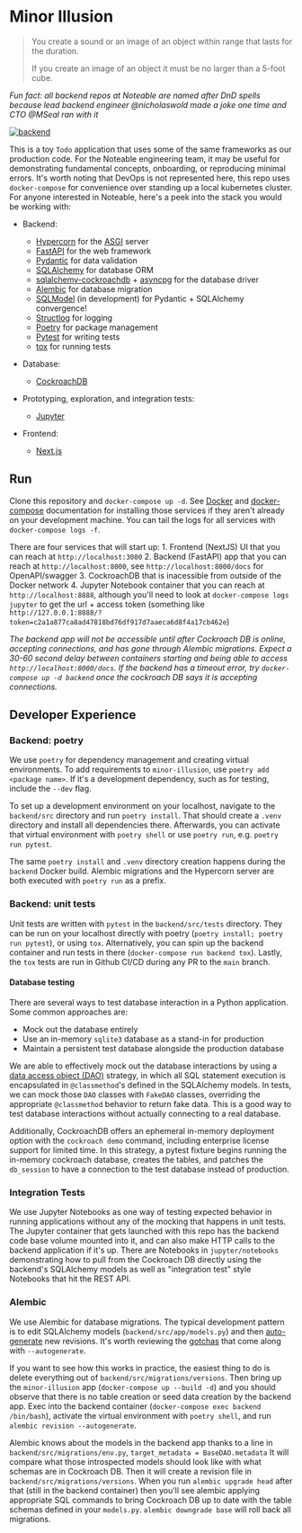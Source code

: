 # Minor Illusion

> You create a sound or an image of an object 
> within range that lasts for the duration.
> 
> If you create an image of an object
> it must be no larger than a 5-foot cube.

*Fun fact: all backend repos at Noteable are named after DnD spells because lead backend engineer @nicholaswold made a joke one time and CTO @MSeal ran with it*

[![backend](https://github.com/noteable-io/minor-illusion/actions/workflows/backend-tests.yaml/badge.svg)](https://github.com/noteable-io/minor-illusion/actions/workflows/backend-tests.yaml)

This is a toy `Todo` application that uses some of the same frameworks as our production code.  For the Noteable engineering team, it may be useful for demonstrating fundamental concepts, onboarding, or reproducing minimal errors.  It's worth noting that DevOps is not represented here, this repo uses `docker-compose` for convenience over standing up a local kubernetes cluster.  For anyone interested in Noteable, here's a peek into the stack you would be working with:

  * Backend:
    * [Hypercorn](https://pgjones.gitlab.io/hypercorn/) for the [ASGI](https://asgi.readthedocs.io/en/latest/) server
    * [FastAPI](https://fastapi.tiangolo.com/) for the web framework
    * [Pydantic](https://pydantic-docs.helpmanual.io/) for data validation
    * [SQLAlchemy](https://www.sqlalchemy.org/) for database ORM
    * [sqlalchemy-cockroachdb](https://github.com/cockroachdb/sqlalchemy-cockroachdb) + [asyncpg](https://magicstack.github.io/asyncpg/current/) for the database driver
    * [Alembic](https://alembic.sqlalchemy.org/en/latest/) for database migration
    * [SQLModel](https://sqlmodel.tiangolo.com/) (in development) for Pydantic + SQLAlchemy convergence!
    * [Structlog](https://www.structlog.org/en/stable/) for logging
    * [Poetry](https://python-poetry.org/) for package management
    * [Pytest](https://docs.pytest.org/) for writing tests
    * [tox](https://tox.wiki/en/latest/index.html) for running tests
    
  * Database:
    * [CockroachDB](https://www.cockroachlabs.com/) 

  * Prototyping, exploration, and integration tests:
    * [Jupyter](https://jupyter-docker-stacks.readthedocs.io/en/latest/)

  * Frontend:
    * [Next.js](https://nextjs.org/)
  

## Run

Clone this repository and `docker-compose up -d`.  See [Docker](https://docs.docker.com/get-docker/) and [docker-compose](https://docs.docker.com/compose/install/) documentation for installing those services if they aren't already on your development machine.  You can tail the logs for all services with `docker-compose logs -f`.

There are four services that will start up:
    1. Frontend (NextJS) UI that you can reach at `http://localhost:3000`
    2. Backend (FastAPI) app that you can reach at `http://localhost:8000`, see `http://localhost:8000/docs` for OpenAPI/swagger
    3. CockroachDB that is inacessible from outside of the Docker network
    4. Jupyter Notebook container that you can reach at `http://localhost:8888`, although you'll need to look at `docker-compose logs jupyter` to get the url + access token (something like `http://127.0.0.1:8888/?token=c2a1a877ca8ad47818bd76df917d7aaeca6d8f4a17cb462e`)

*The backend app will not be accessible until after Cockroach DB is online, accepting connections, and has gone through Alembic migrations.  Expect a 30-60 second delay between containers starting and being able to access `http://localhost:8000/docs`.  If the backend has a timeout error, try `docker-compose up -d backend` once the cockroach DB says it is accepting connections.*


## Developer Experience

### Backend: poetry

We use `poetry` for dependency management and creating virtual environments.  To add requirements to `minor-illusion`, use `poetry add <package name>`.  If it's a development dependency, such as for testing, include the `--dev` flag. 

To set up a development environment on your localhost, navigate to the `backend/src` directory and run `poetry install`.  That should create a `.venv` directory and install all dependencies there.  Afterwards, you can activate that virtual environment with `poetry shell` or use `poetry run`, e.g. `poetry run pytest`.

The same `poetry install` and `.venv` directory creation happens during the `backend` Docker build.  Alembic migrations and the Hypercorn server are both executed with `poetry run` as a prefix.  


### Backend: unit tests

Unit tests are written with `pytest` in the `backend/src/tests` directory.  They can be run on your localhost directly with poetry (`poetry install; poetry run pytest`), or using `tox`.  Alternatively, you can spin up the backend container and run tests in there (`docker-compose run backend tox`).  Lastly, the `tox` tests are run in Github CI/CD during any PR to the `main` branch.


#### Database testing

There are several ways to test database interaction in a Python application.  Some common approaches are:  

 - Mock out the database entirely
 - Use an in-memory `sqlite3` database as a stand-in for production
 - Maintain a persistent test database alongside the production database

We are able to effectively mock out the database interactions by using a [data access object (DAO)](https://en.wikipedia.org/wiki/Data_access_object) strategy, in which all SQL statement execution is encapsulated in `@classmethod`'s defined in the SQLAlchemy models.  In tests, we can mock those `DAO` classes with `FakeDAO` classes, overriding the appropriate `@classmethod` behavior to return fake data.  This is a good way to test database interactions without actually connecting to a real database.

Additionally, CockroachDB offers an ephemeral in-memory deployment option with the `cockroach demo` command, including enterprise license support for limited time.  In this strategy, a pytest fixture begins running the in-memory cockroach database, creates the tables, and patches the `db_session` to have a connection to the test database instead of production.


### Integration Tests

We use Jupyter Notebooks as one way of testing expected behavior in running applications without any of the mocking that happens in unit tests.  The Jupyter container that gets launched with this repo has the backend code base volume mounted into it, and can also make HTTP calls to the backend application if it's up.  There are Notebooks in `jupyter/notebooks` demonstrating how to pull from the Cockroach DB directly using the backend's SQLAlchemy models as well as "integration test" style Notebooks that hit the REST API.

### Alembic

We use Alembic for database migrations.  The typical development pattern is to edit SQLAlchemy models (`backend/src/app/models.py`) and then [auto-generate](https://alembic.sqlalchemy.org/en/latest/autogenerate.html#auto-generating-migrations) new revisions.  It's worth reviewing the [gotchas](https://alembic.sqlalchemy.org/en/latest/autogenerate.html#what-does-autogenerate-detect-and-what-does-it-not-detect) that come along with `--autogenerate`.

If you want to see how this works in practice, the easiest thing to do is delete everything out of `backend/src/migrations/versions`.  Then bring up the `minor-illusion` app (`docker-compose up --build -d`) and you should observe that there is no table creation or seed data creation by the backend app.  Exec into the backend container (`docker-compose exec backend /bin/bash`), activate the virtual environment with `poetry shell`, and run `alembic revision --autogenerate`. 

Alembic knows about the models in the backend app thanks to a line in `backend/src/migrations/env.py`, `target_metadata = BaseDAO.metadata`  It will compare what those introspected models should look like with what schemas are in Cockroach DB.  Then it will create a revision file in `backend/src/migrations/versions`.  When you run `alembic upgrade head` after that (still in the backend container) then you'll see alembic applying appropriate SQL commands to bring Cockroach DB up to date with the table schemas defined in your `models.py`.  `alembic downgrade base` will roll back all migrations.